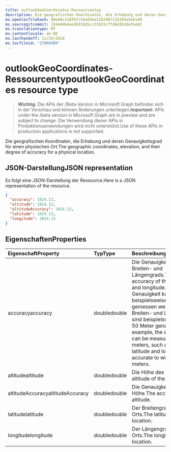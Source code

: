 ```yaml
---
title: outlookGeoCoordinates-Ressourcentyp
description: Die geografischen Koordinaten, die Erhebung und deren Genauigkeitsgrad für einen physischen Ort.
ms.openlocfilehash: 9de60c218f6fc54ed2be12b2987126195e5eb140
ms.sourcegitcommit: 334e84b4aed63162bcc31831cffd6d363dafee02
ms.translationtype: MT
ms.contentlocale: de-DE
ms.lasthandoff: 11/29/2018
ms.locfileid: "27060309"
---
```

# <a name="outlookgeocoordinates-resource-type"></a><span data-ttu-id="8bc00-103">outlookGeoCoordinates-Ressourcentyp</span><span class="sxs-lookup"><span data-stu-id="8bc00-103">outlookGeoCoordinates resource type</span></span>

> <span data-ttu-id="8bc00-104">**Wichtig:** Die APIs der /Beta-Version in Microsoft Graph befinden sich in der Vorschau und können Änderungen unterliegen.</span><span class="sxs-lookup"><span data-stu-id="8bc00-104">**Important:** APIs under the /beta version in Microsoft Graph are in preview and are subject to change.</span></span> <span data-ttu-id="8bc00-105">Die Verwendung dieser APIs in Produktionsanwendungen wird nicht unterstützt.</span><span class="sxs-lookup"><span data-stu-id="8bc00-105">Use of these APIs in production applications is not supported.</span></span>

<span data-ttu-id="8bc00-106">Die geografischen Koordinaten, die Erhebung und deren Genauigkeitsgrad für einen physischen Ort.</span><span class="sxs-lookup"><span data-stu-id="8bc00-106">The geographic coordinates, elevation, and their degree of accuracy for a physical location.</span></span>

## <a name="json-representation"></a><span data-ttu-id="8bc00-107">JSON-Darstellung</span><span class="sxs-lookup"><span data-stu-id="8bc00-107">JSON representation</span></span>

<span data-ttu-id="8bc00-108">Es folgt eine JSON-Darstellung der Ressource.</span><span class="sxs-lookup"><span data-stu-id="8bc00-108">Here is a JSON representation of the resource.</span></span>

<!-- {
  "blockType": "resource",
  "optionalProperties": [

  ],
  "@odata.type": "microsoft.graph.outlookGeoCoordinates"
}-->

```json
{
  "accuracy": 1024.13,
  "altitude": 1024.13,
  "altitudeAccuracy": 1024.13,
  "latitude": 1024.13,
  "longitude": 1024.13
}

```
## <a name="properties"></a><span data-ttu-id="8bc00-109">Eigenschaften</span><span class="sxs-lookup"><span data-stu-id="8bc00-109">Properties</span></span>
| <span data-ttu-id="8bc00-110">Eigenschaft</span><span class="sxs-lookup"><span data-stu-id="8bc00-110">Property</span></span>     | <span data-ttu-id="8bc00-111">Typ</span><span class="sxs-lookup"><span data-stu-id="8bc00-111">Type</span></span>   |<span data-ttu-id="8bc00-112">Beschreibung</span><span class="sxs-lookup"><span data-stu-id="8bc00-112">Description</span></span>|
|:---------------|:--------|:----------|
|<span data-ttu-id="8bc00-113">accuracy</span><span class="sxs-lookup"><span data-stu-id="8bc00-113">accuracy</span></span>|<span data-ttu-id="8bc00-114">double</span><span class="sxs-lookup"><span data-stu-id="8bc00-114">double</span></span>|<span data-ttu-id="8bc00-115">Die Genauigkeit des Breiten- und Längengrads.</span><span class="sxs-lookup"><span data-stu-id="8bc00-115">The accuracy of the latitude and longitude.</span></span> <span data-ttu-id="8bc00-116">Die Genauigkeit kann beispielsweise in Metern gemessen werden, der Breiten- und Längengrad sind beispielsweise auf 50 Meter genau.</span><span class="sxs-lookup"><span data-stu-id="8bc00-116">As an example, the accuracy can be measured in meters, such as the latitude and longitude are accurate to within 50 meters.</span></span>|
|<span data-ttu-id="8bc00-117">altitude</span><span class="sxs-lookup"><span data-stu-id="8bc00-117">altitude</span></span>|<span data-ttu-id="8bc00-118">double</span><span class="sxs-lookup"><span data-stu-id="8bc00-118">double</span></span>|<span data-ttu-id="8bc00-119">Die Höhe des Orts.</span><span class="sxs-lookup"><span data-stu-id="8bc00-119">The altitude of the location.</span></span>|
|<span data-ttu-id="8bc00-120">altitudeAccuracy</span><span class="sxs-lookup"><span data-stu-id="8bc00-120">altitudeAccuracy</span></span>|<span data-ttu-id="8bc00-121">double</span><span class="sxs-lookup"><span data-stu-id="8bc00-121">double</span></span>|<span data-ttu-id="8bc00-122">Die Genauigkeit der Höhe.</span><span class="sxs-lookup"><span data-stu-id="8bc00-122">The accuracy of the altitude.</span></span>|
|<span data-ttu-id="8bc00-123">latitude</span><span class="sxs-lookup"><span data-stu-id="8bc00-123">latitude</span></span>|<span data-ttu-id="8bc00-124">double</span><span class="sxs-lookup"><span data-stu-id="8bc00-124">double</span></span>|<span data-ttu-id="8bc00-125">Der Breitengrad des Orts.</span><span class="sxs-lookup"><span data-stu-id="8bc00-125">The latitude of the location.</span></span>|
|<span data-ttu-id="8bc00-126">longitude</span><span class="sxs-lookup"><span data-stu-id="8bc00-126">longitude</span></span>|<span data-ttu-id="8bc00-127">double</span><span class="sxs-lookup"><span data-stu-id="8bc00-127">double</span></span>|<span data-ttu-id="8bc00-128">Der Längengrad des Orts.</span><span class="sxs-lookup"><span data-stu-id="8bc00-128">The longitude of the location.</span></span>|

<!-- uuid: 8fcb5dbc-d5aa-4681-8e31-b001d5168d79
2015-10-25 14:57:30 UTC -->
<!-- {
  "type": "#page.annotation",
  "description": "outlookGeoCoordinates resource",
  "keywords": "",
  "section": "documentation",
  "tocPath": ""
}-->
